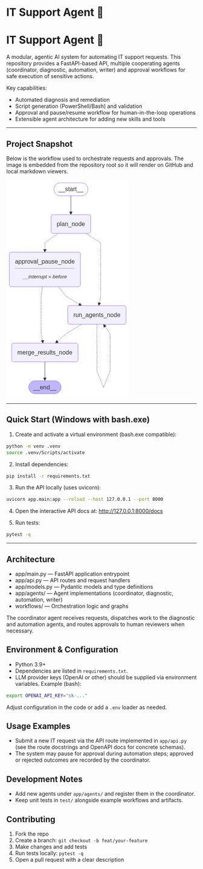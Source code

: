 # IT Support Agent 🤖
# IT Support Agent 🤖

A modular, agentic AI system for automating IT support requests. This repository provides a FastAPI-based API, multiple cooperating agents (coordinator, diagnostic, automation, writer) and approval workflows for safe execution of sensitive actions.

Key capabilities:

- Automated diagnosis and remediation
- Script generation (PowerShell/Bash) and validation
- Approval and pause/resume workflow for human-in-the-loop operations
- Extensible agent architecture for adding new skills and tools

---

## Project Snapshot

Below is the workflow used to orchestrate requests and approvals. The image is embedded from the repository root so it will render on GitHub and local markdown viewers.

![Agent Workflow](workflow.png)

---

## Quick Start (Windows with bash.exe)

1. Create and activate a virtual environment (bash.exe compatible):

```bash
python -m venv .venv
source .venv/Scripts/activate
```

2. Install dependencies:

```bash
pip install -r requirements.txt
```

3. Run the API locally (uses uvicorn):

```bash
uvicorn app.main:app --reload --host 127.0.0.1 --port 8000
```

4. Open the interactive API docs at: http://127.0.0.1:8000/docs

5. Run tests:

```bash
pytest -q
```

---

## Architecture

- app/main.py — FastAPI application entrypoint
- app/api.py — API routes and request handlers
- app/models.py — Pydantic models and type definitions
- app/agents/ — Agent implementations (coordinator, diagnostic, automation, writer)
- workflows/ — Orchestration logic and graphs

The coordinator agent receives requests, dispatches work to the diagnostic and automation agents, and routes approvals to human reviewers when necessary.

## Environment & Configuration

- Python 3.9+
- Dependencies are listed in `requirements.txt`.
- LLM provider keys (OpenAI or other) should be supplied via environment variables. Example (bash):

```bash
export OPENAI_API_KEY="sk-..."
```

Adjust configuration in the code or add a `.env` loader as needed.

## Usage Examples

- Submit a new IT request via the API route implemented in `app/api.py` (see the route docstrings and OpenAPI docs for concrete schemas).
- The system may pause for approval during automation steps; approved or rejected outcomes are recorded by the coordinator.

## Development Notes

- Add new agents under `app/agents/` and register them in the coordinator.
- Keep unit tests in `test/` alongside example workflows and artifacts.

## Contributing

1. Fork the repo
2. Create a branch: `git checkout -b feat/your-feature`
3. Make changes and add tests
4. Run tests locally: `pytest -q`
5. Open a pull request with a clear description

